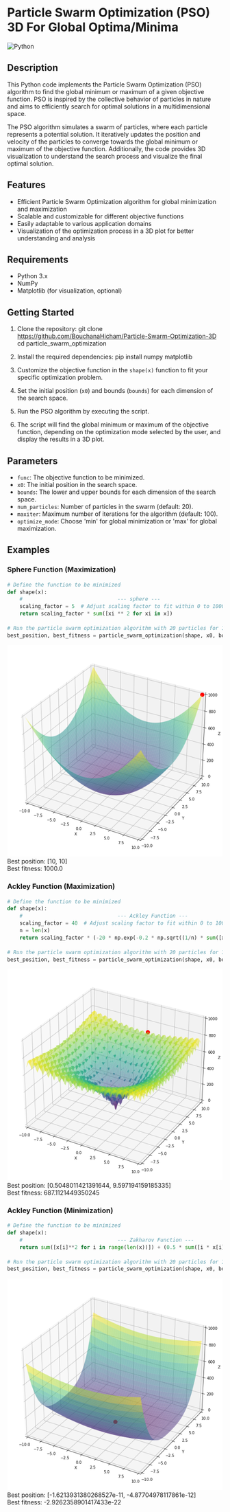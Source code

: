 # Particle Swarm Optimization (PSO) 3D For Global Optima/Minima

![Python](https://img.shields.io/badge/python-3.x-blue.svg)

## Description

This Python code implements the Particle Swarm Optimization (PSO) algorithm to find the global minimum or maximum of a given objective function. PSO is inspired by the collective behavior of particles in nature and aims to efficiently search for optimal solutions in a multidimensional space.

The PSO algorithm simulates a swarm of particles, where each particle represents a potential solution. It iteratively updates the position and velocity of the particles to converge towards the global minimum or maximum of the objective function. Additionally, the code provides 3D visualization to understand the search process and visualize the final optimal solution.

## Features

- Efficient Particle Swarm Optimization algorithm for global minimization and maximization
- Scalable and customizable for different objective functions
- Easily adaptable to various application domains
- Visualization of the optimization process in a 3D plot for better understanding and analysis

## Requirements

- Python 3.x
- NumPy
- Matplotlib (for visualization, optional)

## Getting Started

1. Clone the repository:
git clone https://github.com/BouchanaHicham/Particle-Swarm-Optimization-3D
cd particle_swarm_optimization


2. Install the required dependencies:
pip install numpy matplotlib


3. Customize the objective function in the `shape(x)` function to fit your specific optimization problem.

4. Set the initial position (`x0`) and bounds (`bounds`) for each dimension of the search space.

5. Run the PSO algorithm by executing the script.

6. The script will find the global minimum or maximum of the objective function, depending on the optimization mode selected by the user, and display the results in a 3D plot.

## Parameters

- `func`: The objective function to be minimized.
- `x0`: The initial position in the search space.
- `bounds`: The lower and upper bounds for each dimension of the search space.
- `num_particles`: Number of particles in the swarm (default: 20).
- `maxiter`: Maximum number of iterations for the algorithm (default: 100).
- `optimize_mode`: Choose 'min' for global minimization or 'max' for global maximization.

## Examples
### Sphere Function (Maximization)
```python
# Define the function to be minimized
def shape(x):
    #                               --- sphere ---
    scaling_factor = 5  # Adjust scaling factor to fit within 0 to 1000
    return scaling_factor * sum([xi ** 2 for xi in x])

# Run the particle swarm optimization algorithm with 20 particles for 100 iterations
best_position, best_fitness = particle_swarm_optimization(shape, x0, bounds, num_particles=20, maxiter=100, optimize_mode="max")
```

![Sphere Function](https://github.com/BouchanaHicham/Particle-Swarm-Optimization-3D/blob/main/Examples/Sphere/Sphere.png)<br>
Best position: [10, 10]<br>
Best fitness: 1000.0
### Ackley Function (Maximization)
```python
# Define the function to be minimized
def shape(x):
    #                               --- Ackley Function --- 
    scaling_factor = 40  # Adjust scaling factor to fit within 0 to 1000
    n = len(x)
    return scaling_factor * (-20 * np.exp(-0.2 * np.sqrt((1/n) * sum([xi ** 2 for xi in x]))) - np.exp((1/n) * sum([np.cos(2 * np.pi * xi) for xi in x])) + 20 + np.exp(1))

# Run the particle swarm optimization algorithm with 20 particles for 100 iterations
best_position, best_fitness = particle_swarm_optimization(shape, x0, bounds, num_particles=20, maxiter=100, optimize_mode="max")
```

![Ackley Function](https://github.com/BouchanaHicham/Particle-Swarm-Optimization-3D/blob/main/Examples/Ackley%20Function/Ackley%20Function.png)<br>
Best position: [0.5048011421391644, 9.597194159185335] <br>
Best fitness: 687.1121449350245
### Ackley Function (Minimization)
```python
# Define the function to be minimized
def shape(x):
    #                               --- Zakharov Function ---  
    return sum([x[i]**2 for i in range(len(x))]) + (0.5 * sum([i * x[i] for i in range(len(x))]))**2 + (0.5 * sum([i * x[i] for i in range(len(x))]))**4

# Run the particle swarm optimization algorithm with 20 particles for 100 iterations
best_position, best_fitness = particle_swarm_optimization(shape, x0, bounds, num_particles=20, maxiter=100, optimize_mode="min")  # Notice how we changed the 'optimize_mode' to "min" 
```

![Zakharov Function](https://github.com/BouchanaHicham/Particle-Swarm-Optimization-3D/blob/main/Examples/Zakharov%20Function/Zakharov%20Function%20(min).png)<br>
Best position: [-1.6213931380268527e-11, -4.87704978117861e-12]<br>
Best fitness: -2.9262358901417433e-22

